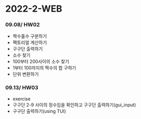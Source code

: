 # 2022-2-WEB

### 09.08/ HW02
* 짝수홀수 구분하기
* 팩토리얼 계산하기
* 구구단 출력하기
* 소수 찾기
* 100부터 200사이의 소수 찾기
* 1부터 100까지의 짝수의 합 구하기
* 단위 변환하기

### 09.13/ HW03
* exercise
* 구구단 2-9 사이의 정수임을 확인하고 구구단 출력하기(gui_input)
* 구구단 출력하기(using TUI)
